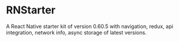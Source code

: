 # RNStarter
A React Native starter kit of version 0.60.5 with navigation, redux, api integration, network info, async storage of latest versions.
